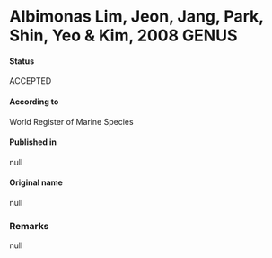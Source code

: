 # Albimonas Lim, Jeon, Jang, Park, Shin, Yeo & Kim, 2008 GENUS

#### Status
ACCEPTED

#### According to
World Register of Marine Species

#### Published in
null

#### Original name
null

### Remarks
null